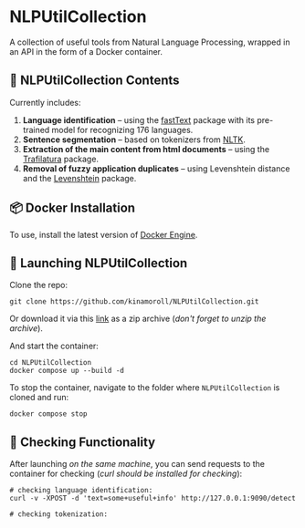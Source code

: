
# NLPUtilCollection

A collection of useful tools from Natural Language Processing, wrapped in an API in the form of a Docker container.

## 📖 NLPUtilCollection Contents

Currently includes:
1. **Language identification** – using the [fastText](https://fasttext.cc/) package with its pre-trained model for recognizing 176 languages.
2. **Sentence segmentation** – based on tokenizers from [NLTK](https://www.nltk.org/).
3. **Extraction of the main content from html documents** – using the [Trafilatura](https://trafilatura.readthedocs.io/) package.
4. **Removal of fuzzy application duplicates** – using Levenshtein distance and the [Levenshtein](https://maxbachmann.github.io/Levenshtein/) package.

## 📦 Docker Installation

To use, install the latest version of [Docker Engine](https://docs.docker.com/engine/install/).

## 🚀 Launching NLPUtilCollection

Clone the repo:
```shell
git clone https://github.com/kinamoroll/NLPUtilCollection.git
```

Or download it via this [link](https://github.com/kinamoroll/NLPUtilCollection/archive/refs/heads/main.zip) as a zip archive (_don't forget to unzip the archive_).

And start the container:
```shell
cd NLPUtilCollection
docker compose up --build -d
```

To stop the container, navigate to the folder where `NLPUtilCollection` is cloned and run:
```shell
docker compose stop
```

## 🚦 Checking Functionality

After launching _on the same machine_, you can send requests to the container for checking (_curl should be installed for checking_):
```shell
# checking language identification:
curl -v -XPOST -d 'text=some+useful+info' http://127.0.0.1:9090/detect

# checking tokenization: